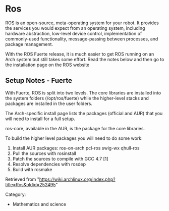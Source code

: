 Ros
===

ROS is an open-source, meta-operating system for your robot. It provides
the services you would expect from an operating system, including
hardware abstraction, low-level device control, implementation of
commonly-used functionality, message-passing between processes, and
package management.

With the ROS Fuerte release, it is much easier to get ROS running on an
Arch system but still takes some effort. Read the notes below and then
go to the installation page on the ROS website

Setup Notes - Fuerte
--------------------

With Fuerte, ROS is split into two levels. The core libraries are
installed into the system folders (/opt/ros/fuerte) while the
higher-level stacks and packages are installed in the user folders.

The Arch-specific install page lists the packages (official and AUR)
that you will need to install for a full setup.

ros-core, available in the AUR, is the package for the core libraries.

To build the higher level packages you will need to do some work:

1.  Install AUR packages: ros-on-arch pcl-ros swig-wx qhull-ros
2.  Pull the sources with rosinstall
3.  Patch the sources to compile with GCC 4.7 [1]
4.  Resolve dependencies with rosdep
5.  Build with rosmake

Retrieved from
"https://wiki.archlinux.org/index.php?title=Ros&oldid=252495"

Category:

-   Mathematics and science
